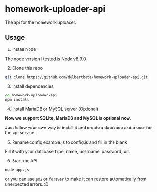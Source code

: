 # homework-uploader-api

The api for the homework uploader.

## Usage

1. Install Node

The node version I tested is Node v8.9.0.

2. Clone this repo

```bash
git clone https://github.com/delbertbeta/homework-uploader-api.git
```

3. Install dependencies

```bash
cd homework-uploader-api
npm install
```

4. Install MariaDB or MySQL server (Optional)

**Now we support SQLite, MariaDB and MySQL is optional now.**

Just follow your own way to install it and create a database and a user for the api service.

5. Rename config.example.js to config.js and fill in the blank

Fill it with your database type, name, username, password, url.

6. Start the API

```bash
node app.js
```

or you can use `pm2` or `forever` to make it can restore automatically from unexpected errors. :D